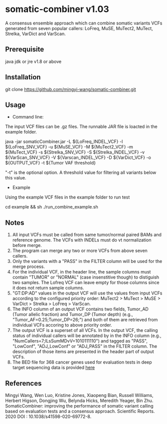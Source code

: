 # somatic-combiner v1.03
A consensus ensemble approach which can combine somatic variants VCFs generated from seven popular callers: LoFreq, MuSE, MuTect2, MuTect, Strelka, VarDict and VarScan.

## Prerequisite
java jdk or jre v1.8 or above

## Installation
git clone https://github.com/mingyi-wang/somatic-combiner.git

## Usage
- Command line:

The input VCF files can be .gz files. The runnable JAR file is loacted in the example folder.

java -jar somaticCombiner.jar -L ${LoFreq_INDEL_VCF} -l ${LoFreq_SNV_VCF} -u ${MuSE_VCF} -M ${MuTect2_VCF} -m ${MuTect_VCF} -s ${Strelka_SNV_VCF} -S ${Strelka_INDEL_VCF} -v ${VarScan_SNV_VCF} -V ${Varscan_INDEL_VCF} -D ${VarDict_VCF} -o ${OUTPUT_VCF} -t ${Tumor VAF threshold}

"-t" is the optional option. A threshold value for filtering all variants below this value.
- Example

Using the example VCF files in the example folder to run test

cd example && sh ./run_combine_example.sh

## Notes
1. All input VCFs must be called from same tumor/normal paired BAMs and reference genome. The VCFs with INDELs must do vt normalization before merge.
2. The program can merge any two or more VCFs from above seven callers.
3. Only the variants with a "PASS" in the FILTER column will be used for the merge process.
4. For the individual VCF, in the header line, the sample columns must contain "TUMOR" or "NORMAL" (case insenstitive though) to distiguish two samples. The Lofreq VCF can leave empty for those columns since it does not return sample columns.
5. "GT:DP:AD" values in the output VCF will use the values from input VCFs according to the configured priority order: MuTect2 > MuTect > MuSE > VarDict > Strelka > LoFreq > VarScan.
6. The INFO column of an output VCF contains two fields, Tumor_AD (Tumor allelic fraction) and Tumor_DP (Tumor depth) (e.g., "Tumor_AF=0.25;Tumor_DP=26;") and both of them are retrieved from individual VCFs accoring to above priority order.
7. The output VCF is a superset of all VCFs. In the output VCF, the calling status of individual callers will be annotated by in the INFO column (e.g., "NumCallers=7;lLsSumMDvV=1010111110") and tagged as "PASS", "LowConf", "ADJ_LowConf" or "ADJ_PASS" in the FILTER column. The description of those items are presented in the header part of output VCFs.
8. The BED file for 368 cancer genes used for evaluation tests in deep target sequencing data is provided [here](./CGB-368genes_primary_targets.bed)

## References
Mingyi Wang, Wen Luo, Kristine Jones, Xiaopeng Bian, Russell Williams, Herbert Higson, Dongjing Wu, Belynda Hicks, Meredith Yeager, Bin Zhu. SomaticCombiner: improving the performance of somatic variant calling based on evaluation tests and a consensus approach. Scientific Reports. 2020 DOI : 10.1038/s41598-020-69772-8.

